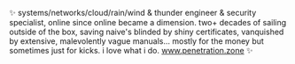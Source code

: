 ✨ systems/networks/cloud/rain/wind & thunder engineer & security specialist, online since online became a dimension. two+ decades of sailing outside of the box, saving naive's blinded by shiny certificates, vanquished by extensive, malevolently vague manuals... mostly for the money but sometimes just for kicks. i love what i do. www.penetration.zone ✨
